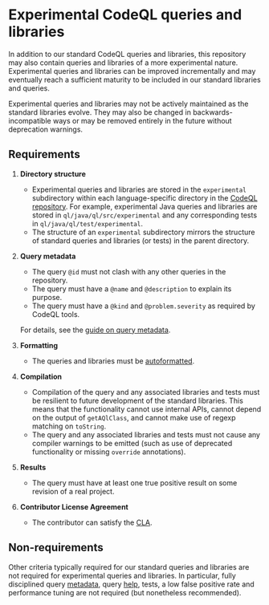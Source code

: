 # Experimental CodeQL queries and libraries

In addition to our standard CodeQL queries and libraries, this repository may also contain queries and libraries of a more experimental nature. Experimental queries and libraries can be improved incrementally and may eventually reach a sufficient maturity to be included in our standard libraries and queries.

Experimental queries and libraries may not be actively maintained as the standard libraries evolve. They may also be changed in backwards-incompatible ways or may be removed entirely in the future without deprecation warnings.

## Requirements

1. **Directory structure**

    - Experimental queries and libraries are stored in the `experimental` subdirectory within each language-specific directory in the [CodeQL repository](https://github.com/Semmle/ql). For example, experimental Java queries and libraries are stored in `ql/java/ql/src/experimental` and any corresponding tests in `ql/java/ql/test/experimental`.
    - The structure of an `experimental` subdirectory mirrors the structure of standard queries and libraries (or tests) in the parent directory.

2. **Query metadata**

    - The query `@id` must not clash with any other queries in the repository.
    - The query must have a `@name` and `@description` to explain its purpose.
    - The query must have a `@kind` and `@problem.severity` as required by CodeQL tools.

    For details, see the [guide on query metadata](https://github.com/Semmle/ql/blob/master/docs/query-metadata-style-guide.md).

3. **Formatting**

    - The queries and libraries must be [autoformatted](https://help.semmle.com/codeql/codeql-for-vscode/reference/editor.html#autoformatting).

4. **Compilation**

    - Compilation of the query and any associated libraries and tests must be resilient to future development of the standard libraries. This means that the functionality cannot use internal APIs, cannot depend on the output of `getAQlClass`, and cannot make use of regexp matching on `toString`.
    - The query and any associated libraries and tests must not cause any compiler warnings to be emitted (such as use of deprecated functionality or missing `override` annotations).

5. **Results**

    - The query must have at least one true positive result on some revision of a real project.

6. **Contributor License Agreement**

    - The contributor can satisfy the [CLA](CONTRIBUTING.md#contributor-license-agreement).

## Non-requirements

Other criteria typically required for our standard queries and libraries are not required for experimental queries and libraries. In particular, fully disciplined query [metadata](docs/query-metadata-style-guide.md), query [help](docs/query-help-style-guide.md), tests, a low false positive rate and performance tuning are not required (but nonetheless recommended).
